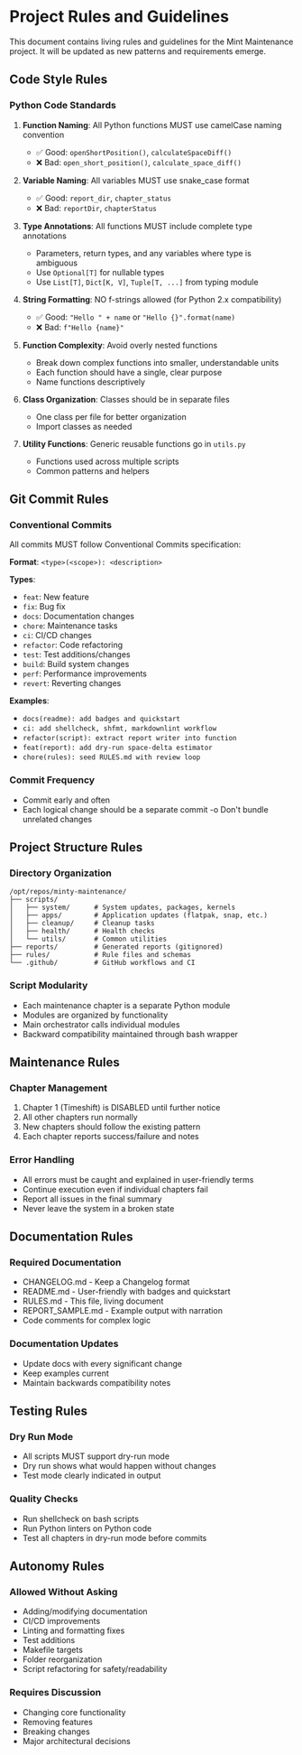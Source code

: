 # Project Rules and Guidelines

This document contains living rules and guidelines for the Mint Maintenance project. It will be updated as new patterns and requirements emerge.

## Code Style Rules

### Python Code Standards
1. **Function Naming**: All Python functions MUST use camelCase naming convention
   - ✅ Good: `openShortPosition()`, `calculateSpaceDiff()`
   - ❌ Bad: `open_short_position()`, `calculate_space_diff()`

2. **Variable Naming**: All variables MUST use snake_case format
   - ✅ Good: `report_dir`, `chapter_status`
   - ❌ Bad: `reportDir`, `chapterStatus`

3. **Type Annotations**: All functions MUST include complete type annotations
   - Parameters, return types, and any variables where type is ambiguous
   - Use `Optional[T]` for nullable types
   - Use `List[T]`, `Dict[K, V]`, `Tuple[T, ...]` from typing module

4. **String Formatting**: NO f-strings allowed (for Python 2.x compatibility)
   - ✅ Good: `"Hello " + name` or `"Hello {}".format(name)`
   - ❌ Bad: `f"Hello {name}"`

5. **Function Complexity**: Avoid overly nested functions
   - Break down complex functions into smaller, understandable units
   - Each function should have a single, clear purpose
   - Name functions descriptively

6. **Class Organization**: Classes should be in separate files
   - One class per file for better organization
   - Import classes as needed

7. **Utility Functions**: Generic reusable functions go in `utils.py`
   - Functions used across multiple scripts
   - Common patterns and helpers

## Git Commit Rules

### Conventional Commits
All commits MUST follow Conventional Commits specification:

**Format**: `<type>(<scope>): <description>`

**Types**:
- `feat`: New feature
- `fix`: Bug fix
- `docs`: Documentation changes
- `chore`: Maintenance tasks
- `ci`: CI/CD changes
- `refactor`: Code refactoring
- `test`: Test additions/changes
- `build`: Build system changes
- `perf`: Performance improvements
- `revert`: Reverting changes

**Examples**:
- `docs(readme): add badges and quickstart`
- `ci: add shellcheck, shfmt, markdownlint workflow`
- `refactor(script): extract report writer into function`
- `feat(report): add dry-run space-delta estimator`
- `chore(rules): seed RULES.md with review loop`

### Commit Frequency
- Commit early and often
- Each logical change should be a separate commit
-o Don't bundle unrelated changes

## Project Structure Rules

### Directory Organization
```
/opt/repos/minty-maintenance/
├── scripts/
│   ├── system/      # System updates, packages, kernels
│   ├── apps/        # Application updates (flatpak, snap, etc.)
│   ├── cleanup/     # Cleanup tasks
│   ├── health/      # Health checks
│   └── utils/       # Common utilities
├── reports/         # Generated reports (gitignored)
├── rules/           # Rule files and schemas
└── .github/         # GitHub workflows and CI
```

### Script Modularity
- Each maintenance chapter is a separate Python module
- Modules are organized by functionality
- Main orchestrator calls individual modules
- Backward compatibility maintained through bash wrapper

## Maintenance Rules

### Chapter Management
1. Chapter 1 (Timeshift) is DISABLED until further notice
2. All other chapters run normally
3. New chapters should follow the existing pattern
4. Each chapter reports success/failure and notes

### Error Handling
- All errors must be caught and explained in user-friendly terms
- Continue execution even if individual chapters fail
- Report all issues in the final summary
- Never leave the system in a broken state

## Documentation Rules

### Required Documentation
- CHANGELOG.md - Keep a Changelog format
- README.md - User-friendly with badges and quickstart
- RULES.md - This file, living document
- REPORT_SAMPLE.md - Example output with narration
- Code comments for complex logic

### Documentation Updates
- Update docs with every significant change
- Keep examples current
- Maintain backwards compatibility notes

## Testing Rules

### Dry Run Mode
- All scripts MUST support dry-run mode
- Dry run shows what would happen without changes
- Test mode clearly indicated in output

### Quality Checks
- Run shellcheck on bash scripts
- Run Python linters on Python code
- Test all chapters in dry-run mode before commits

## Autonomy Rules

### Allowed Without Asking
- Adding/modifying documentation
- CI/CD improvements
- Linting and formatting fixes
- Test additions
- Makefile targets
- Folder reorganization
- Script refactoring for safety/readability

### Requires Discussion
- Changing core functionality
- Removing features
- Breaking changes
- Major architectural decisions
